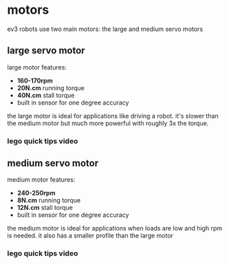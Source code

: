 # motors

ev3 robots use two main motors: the large and medium servo motors

## large servo motor

large motor features:

* **160-170rpm**
* **20N.cm** running torque
* **40N.cm** stall torque
* built in sensor for one degree accuracy

the large motor is ideal for applications like driving a robot. it's slower than the medium motor but much more powerful with roughly 3x the torque.

### lego quick tips video 

<div class="youtube-player" data-id="PQhI_SCosXU"></div>

## medium servo motor

medium motor features:

* **240-250rpm**
* **8N.cm** running torque
* **12N.cm** stall torque
* built in sensor for one degree accuracy

the medium motor is ideal for applications when loads are low and high rpm is needed. it also has a smaller profile than the large motor

### lego quick tips video 

<div class="youtube-player" data-id="hWF8Qh10qVM"></div>